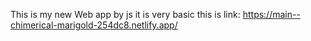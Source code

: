 This is  my new Web app by js it is very basic 
this is link:
https://main--chimerical-marigold-254dc8.netlify.app/
